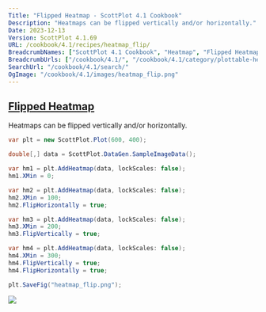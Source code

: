 ```yaml
---
Title: "Flipped Heatmap - ScottPlot 4.1 Cookbook"
Description: "Heatmaps can be flipped vertically and/or horizontally."
Date: 2023-12-13
Version: ScottPlot 4.1.69
URL: /cookbook/4.1/recipes/heatmap_flip/
BreadcrumbNames: ["ScottPlot 4.1 Cookbook", "Heatmap", "Flipped Heatmap"]
BreadcrumbUrls: ["/cookbook/4.1/", "/cookbook/4.1/category/plottable-heatmap", "/cookbook/4.1/recipes/heatmap_flip/"]
SearchUrl: "/cookbook/4.1/search/"
OgImage: "/cookbook/4.1/images/heatmap_flip.png"
---
```


<h2><a id='flipped-heatmap' href='/cookbook/4.1/recipes/heatmap_flip/'>Flipped Heatmap</a></h2>

Heatmaps can be flipped vertically and/or horizontally.

```cs
var plt = new ScottPlot.Plot(600, 400);

double[,] data = ScottPlot.DataGen.SampleImageData();

var hm1 = plt.AddHeatmap(data, lockScales: false);
hm1.XMin = 0;

var hm2 = plt.AddHeatmap(data, lockScales: false);
hm2.XMin = 100;
hm2.FlipHorizontally = true;

var hm3 = plt.AddHeatmap(data, lockScales: false);
hm3.XMin = 200;
hm3.FlipVertically = true;

var hm4 = plt.AddHeatmap(data, lockScales: false);
hm4.XMin = 300;
hm4.FlipVertically = true;
hm4.FlipHorizontally = true;

plt.SaveFig("heatmap_flip.png");
```

<img src='../../images/heatmap_flip.png' class='d-block mx-auto my-5' />


